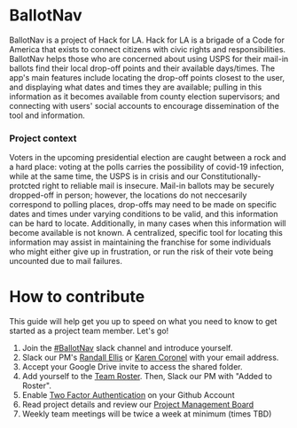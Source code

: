 # BallotNav

BallotNav is a project of Hack for LA. Hack for LA is a brigade of a Code for America that exists to connect citizens with civic rights and responsibilities. BallotNav helps those who are concerned about using USPS for their mail-in ballots find their local drop-off points and their available days/times. The app's main features include locating the drop-off points closest to the user, and displaying what dates and times they are available; pulling in this information as it becomes available from county election supervisors; and connecting with users' social accounts to encourage dissemination of the tool and information.

### Project context

Voters in the upcoming presidential election are caught between a rock and a hard place: voting at the polls carries the possibility of covid-19 infection, while at the same time, the USPS is in crisis and our Constitutionally-protcted right to reliable mail is insecure. Mail-in ballots may be securely dropped-off in person; however, the locations do not neccesarily correspond to polling places, drop-offs may need to be made on specific dates and times under varying conditions to be valid, and this information can be hard to locate. Additionally, in many cases when this information will become available is not known. A centralized, specific tool for locating this information may assist in maintaining the franchise for some individuals who might either give up in frustration, or run the risk of their vote being uncounted due to mail failures.



# How to contribute

This guide will help get you up to speed on what you need to know to get started as a project team member. Let's go!

1. Join the [#BallotNav](https://hackforla.slack.com/archives/C0191KE1XB7) slack channel and introduce yourself.
2. Slack our PM's [Randall Ellis](https://hackforla.slack.com/archives/D018ZRKH45A) or [Karen Coronel](https://hackforla.slack.com/archives/D019D07EFLM) with your email address.
3. Accept your Google Drive invite to access the shared folder.
4. Add yourself to the [Team Roster](https://docs.google.com/spreadsheets/d/1_zTNuX9w8KB3OG4IExw7ZzkpzVW-TSPMSUJUswlZowc/edit). Then, Slack our PM with "Added to Roster".
5. Enable [Two Factor Authentication](https://www.hackforla.org/guide-pages/2FA.html) on your Github Account
6. Read project details and review our [Project Management Board](https://github.com/hackforla/ballotnav/projects/1)
7. Weekly team meetings will be twice a week at minimum (times TBD) 
